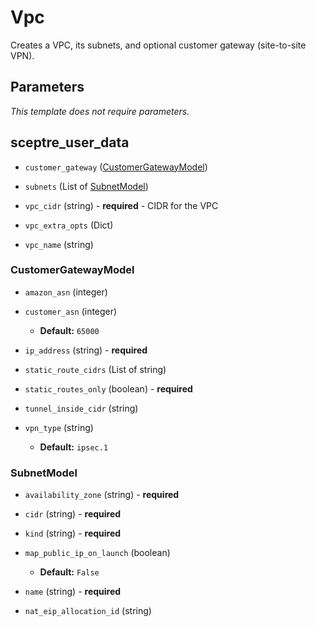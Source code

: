 # Vpc

Creates a VPC, its subnets, and optional customer gateway (site-to-site VPN).

## Parameters

*This template does not require parameters.*

## sceptre_user_data

- `customer_gateway` ([CustomerGatewayModel](#CustomerGatewayModel))

- `subnets` (List of [SubnetModel](#SubnetModel))

- `vpc_cidr` (string) - **required** - CIDR for the VPC

- `vpc_extra_opts` (Dict)

- `vpc_name` (string)



### CustomerGatewayModel

- `amazon_asn` (integer)

- `customer_asn` (integer)
  - **Default:** `65000`

- `ip_address` (string) - **required**

- `static_route_cidrs` (List of string)

- `static_routes_only` (boolean) - **required**

- `tunnel_inside_cidr` (string)

- `vpn_type` (string)
  - **Default:** `ipsec.1`



### SubnetModel

- `availability_zone` (string) - **required**

- `cidr` (string) - **required**

- `kind` (string) - **required**

- `map_public_ip_on_launch` (boolean)
  - **Default:** `False`

- `name` (string) - **required**

- `nat_eip_allocation_id` (string)

